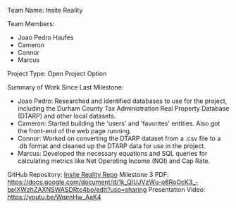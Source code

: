 Team Name: Insite Reality

Team Members:

- Joao Pedro Haufes
- Cameron
- Connor
- Marcus

Project Type: Open Project Option

Summary of Work Since Last Milestone:

- Joao Pedro: Researched and identified databases to use for the project, including the Durham County Tax Administration Real Property Database (DTARP) and other local datasets.
- Cameron: Started building the 'users' and 'favorites' entities. Also got the front-end of the web page running.
- Connor: Worked on converting the DTARP dataset from a .csv file to a .db format and cleaned up the DTARP data for use in the project.
- Marcus: Developed the necessary equations and SQL queries for calculating metrics like Net Operating Income (NOI) and Cap Rate.

GitHub Repository: [Insite Reality Repo](https://github.com/cameronmorganDuke/CS316-Project)
Milestone 3 PDF: https://docs.google.com/document/d/1k_QlUJVzWu-o8RoOcK3_-bplXWzhZAXNSWASDRtc4bo/edit?usp=sharing
Presentation Video: https://youtu.be/WqenHw_AaK4 

